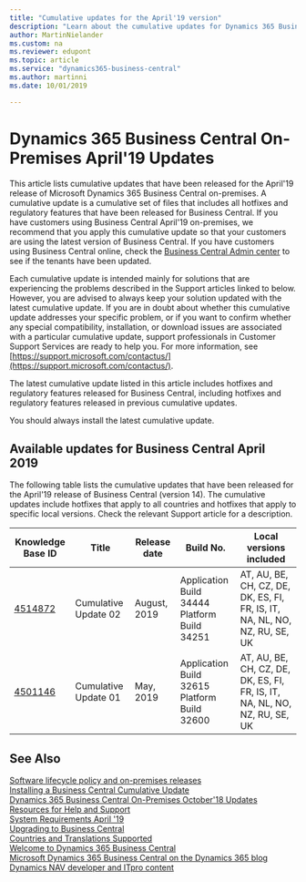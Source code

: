 ```yaml
---
title: "Cumulative updates for the April'19 version"
description: "Learn about the cumulative updates for Dynamics 365 Business Central on-premises deployments."
author: MartinNielander
ms.custom: na
ms.reviewer: edupont
ms.topic: article
ms.service: "dynamics365-business-central"
ms.author: martinni
ms.date: 10/01/2019

---
```


# Dynamics 365 Business Central On-Premises April'19 Updates

This article lists cumulative updates that have been released for the April'19 release of Microsoft Dynamics 365 Business Central on-premises. A cumulative update is a cumulative set of files that includes all hotfixes and regulatory features that have been released for Business Central. If you have customers using Business Central April'19 on-premises, we recommend that you apply this cumulative update so that your customers are using the latest version of Business Central. If you have customers using Business Central online, check the [Business Central Admin center](https://docs.microsoft.com/en-us/dynamics365/business-central/dev-itpro/administration/tenant-admin-center) to see if the tenants have been updated.  

Each cumulative update is intended mainly for solutions that are experiencing the problems described in the Support articles linked to below. However, you are advised to always keep your solution updated with the latest cumulative update. If you are in doubt about whether this cumulative update addresses your specific problem, or if you want to confirm whether any special compatibility, installation, or download issues are associated with a particular cumulative update, support professionals in Customer Support Services are ready to help you. For more information, see [https://support.microsoft.com/contactus/](https://support.microsoft.com/contactus/).

The latest cumulative update listed in this article includes hotfixes and regulatory features released for Business Central, including hotfixes and regulatory features released in previous cumulative updates.  

You should always install the latest cumulative update.

## Available updates for Business Central April 2019

The following table lists the cumulative updates that have been released for the April'19 release of Business Central (version 14). The cumulative updates include hotfixes that apply to all countries and hotfixes that apply to specific local versions. Check the relevant Support article for a description.

|Knowledge Base ID                                           |Title                |Release date  |Build No. |Local versions included |
|------------------------------------------------------------|---------------------|--------------|----------|------------------------|
|[4514872](https://support.microsoft.com/en-us/help/4514872) |Cumulative Update 02 |August, 2019|Application Build 34444</br>Platform Build 34251|AT, AU, BE, CH, CZ, DE, DK, ES, FI, FR, IS, IT, NA, NL, NO, NZ, RU, SE, UK|
|[4501146](https://support.microsoft.com/en-us/help/4501146) |Cumulative Update 01 |May, 2019|Application Build 32615</br>Platform Build 32600|AT, AU, BE, CH, CZ, DE, DK, ES, FI, FR, IS, IT, NA, NL, NO, NZ, RU, SE, UK|

## See Also

[Software lifecycle policy and on-premises releases](../terms/lifecycle-policy-on-premises.md)  
[Installing a Business Central Cumulative Update](../upgrade/upgrading-cumulative-update.md)  
[Dynamics 365 Business Central On-Premises October'18 Updates](update-versions-13.md)  
[Resources for Help and Support](../help-and-support.md)  
[System Requirements April '19](system-requirement-business-central.md)  
[Upgrading to Business Central](../upgrade/upgrading-to-business-central.md)  
[Countries and Translations Supported](../compliance/apptest-countries-and-translations.md)  
[Welcome to Dynamics 365 Business Central](/dynamics365/business-central/index)  
[Microsoft Dynamics 365 Business Central on the Dynamics 365 blog](https://cloudblogs.microsoft.com/dynamics365/it/product/business-central/)  
[Dynamics NAV developer and ITpro content](/dynamics-nav/index)  
